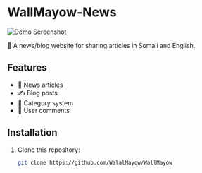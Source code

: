 # WallMayow-News  
![Demo Screenshot](/images/demo.png)  

📌 A news/blog website for sharing articles in Somali and English.  

## Features  
- 📰 News articles  
- ✍️ Blog posts  
- 📂 Category system  
- 💬 User comments  

## Installation  
1. Clone this repository:  
   ```bash
   git clone https://github.com/WalalMayow/WallMayow
